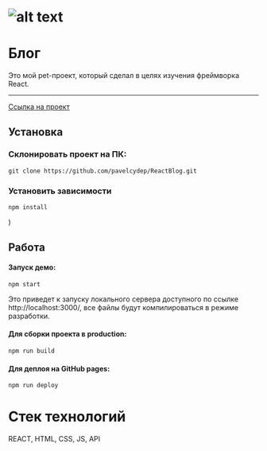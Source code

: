 ![alt text](src/images/Блог3.gif)
=============
Блог
=============
Это мой pet-проект, который сделал в целях изучения фреймворка React. 
****
[Ссылка на проект]()


## Установка

### Склонировать проект на ПК:

    git clone https://github.com/pavelcydep/ReactBlog.git
 


### Установить зависимости

    npm install

)

## Работа

#### Запуск демо:

    npm start
    
Это приведет к запуску локального сервера доступного по ссылке http://localhost:3000/, все файлы будут компилироваться в режиме разработки.


#### Для сборки проекта в production:

    npm run build
    
#### Для деплоя на GitHub pages:

    npm run deploy

Стек технологий
===============
REACT, HTML, CSS, JS, API

